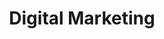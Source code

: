 ---
title: Digital Marketing
description: DigitalDigital Digital Marketing
h1: Digital Marketing
h2: Marketing Services
explanation: Optimized & repeatable digital marketing systems
weight: 1
services:
  - name: Social Media Ads.
  - name: E-Mail Marketing
  - name: Google Ads
  - name: Influencer Marketing
logos:
  - icon: nissan
  - icon: got-milk
  - icon: new-balance
  - icon: moose
  - icon: nac
  - icon: bedtime
---
